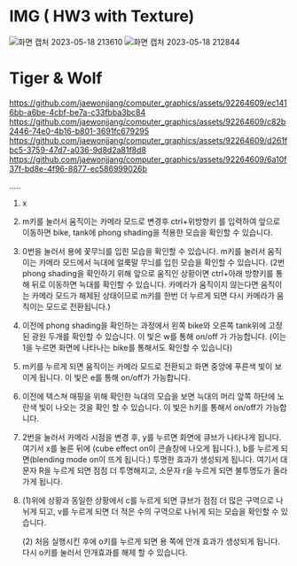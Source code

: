 # IMG ( HW3 with Texture)
![화면 캡처 2023-05-18 213610](https://github.com/jaewonjjang/computer_graphics/assets/92264609/9b1f63da-5028-45b3-a909-ee397be33d04)
![화면 캡처 2023-05-18 212844](https://github.com/jaewonjjang/computer_graphics/assets/92264609/54b122ce-57f4-4f49-b829-0a170212319f)


# Tiger & Wolf 
https://github.com/jaewonjjang/computer_graphics/assets/92264609/ec1416bb-a6be-4cbf-be7a-c33fbba3bc84
https://github.com/jaewonjjang/computer_graphics/assets/92264609/c82b2446-74e0-4b16-b801-3691fc679295
https://github.com/jaewonjjang/computer_graphics/assets/92264609/d261fbc5-3759-47d7-a036-9d8d2a81f8d8
https://github.com/jaewonjjang/computer_graphics/assets/92264609/6a10f37f-bd8e-4f96-8877-ec586999026b

.....

1. x

2. m키를 눌러서 움직이는 카메라 모드로 변경후 ctrl+위방향키 를 입력하여 앞으로 이동하면 bike, tank에 
phong shading을 적용한 모습을 확인할 수 있습니다. 

3. 0번을 눌러서 용에 꽃무늬를 입힌 모습을 확인할 수 있습니다. 
   m키를 눌러서 움직이는 카메라 모드에서 늑대에 얼룩말 무늬를 입힌 모습을 확인할 수 있습니다. 
 (2번 phong shading을 확인하기 위해 앞으로 움직인 상황이면 ctrl+아래 방향키를 통해 뒤로 이동하면 늑대를
 확인할 수 있습니다. 카메라가 움직이지 않는다면 움직이는 카메라 모드가 해제된 상태이므로 m키를 한번 더 
 누르게 되면 다시 카메라가 움직이는 모드로 전환됩니다.)

4. 이전에 phong shading을 확인하는 과정에서 왼쪽 bike와 오른쪽 tank위에 고정된 광원 두개를 확인할 수 
 있습니다.  이 빛은 w를 통해 on/off 가 가능합니다. (이는 1을 누르면 화면에 나타나는 bike를 통해서도 확인할 수
있습니다)

5. m키를 누르게 되면 움직이는 카메라 모드로 전환되고 화면 중앙에 푸른색 빛이 보이게 됩니다. 이 빛은 
 e를 통해 on/off가 가능합니다. 

6. 이전에 텍스쳐 매핑을 위해 확인한 늑대의 모습을 보면 늑대의 머리 앞쪽 하단에 노란색 빛이 나오는 것을 확인
할 수 있습니다. 이 빛은 h키를 통해서 on/off가 가능합니다. 

7. 2번을 눌러서 카메라 시점을 변경 후, y를 누르면 화면에 큐브가 나타나게 됩니다. 여기서 x를 눌른 뒤에
(cube effect on이 콘솔창에 나오게 됩니다.), b를 누르게 되면(blending mode on이 뜨게 됩니다.) 투명한 효과가
생성되게 됩니다. 여기서 대문자 R을 누르게 되면 점점 더 투명해지고, 소문자 r을 누르게 되면 불투명도가 올라가게 
됩니다. 

8. (1)위에 상황과 동일한 상황에서 c를 누르게 되면 큐브가 점점 더 많은 구역으로 나뉘게 되고, v를 누르게 되면
 더 적은 수의 구역으로 나뉘게 되는 모습을 확인할 수 있습니다.  
 
    (2) 처음 실행시킨 후에 o키를 누르게 되면 용 쪽에 안개 효과가 생성되게 됩니다. 다시 o키를 눌러서 안개효과를 해제
 할 수 있습니다. 

